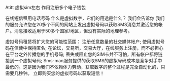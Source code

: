 Atitt 虚拟sim左右 作用注册多个电子钱包


在线短信租用电话号码
什么是虚拟数字，它们的用途是什么？
我们会告诉你
我们的服务允许您在20多个不同的网站上发出虚拟号码以获取SMS消息并激活您的帐户。消息接收适用于50多个国家/地区，但没有实际的地理参考。

虚拟号码租赁将扩大您的可能性范围：
注册任意数量的社交媒体帐户;
使用虚拟号码在信使中保持匿名;
在论坛，交易所，交易大厅，在线服务上注册，而不必担心在平台之外传播您的手机号码;
丢失或阻止您的SIM卡并不可怕，所有帐户都将链接到一个虚拟号码;
Sms-man服务提供的获取SMS的虚拟号码成本是竞争对手中最低的。这是因为我们不依赖体力劳动，获取数字的整个过程是完全自动化的，只需要几秒钟。
立即购买您的虚拟号码以获取短信！

